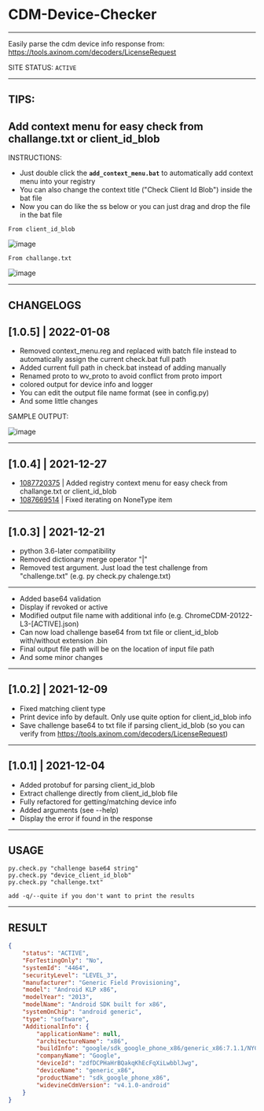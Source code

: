 # CDM-Device-Checker
---

Easily parse the cdm device info response from: https://tools.axinom.com/decoders/LicenseRequest  

SITE STATUS: `ACTIVE`

---
## **TIPS**:
## Add context menu for easy check from challange.txt or client_id_blob

INSTRUCTIONS:

- Just double click the **`add_context_menu.bat`** to automatically add context menu into your registry
- You can also change the context title ("Check Client Id Blob") inside the bat file
- Now you can do like the ss below or you can just drag and drop the file in the bat file

`From client_id_blob`

![image](https://user-images.githubusercontent.com/62680932/147465896-bd33c653-96a4-4220-af63-6e0750c6ec66.png)


`From challange.txt`

![image](https://user-images.githubusercontent.com/62680932/147467317-3adf2f40-78dc-4a82-9146-b642395308d0.png)

---

## **CHANGELOGS**

## [1.0.5] | 2022-01-08

- Removed context_menu.reg and replaced with batch file instead to automatically assign the current check.bat full path
- Added current full path in check.bat instead of adding manually
- Renamed proto to wv_proto to avoid conflict from proto import
- colored output for device info and logger
- You can edit the output file name format (see in config.py)
- And some little changes

SAMPLE OUTPUT:

![image](https://user-images.githubusercontent.com/62680932/148638846-c10c90d0-7251-4287-9ae2-6c886575f4a6.png)

---

## [1.0.4] | 2021-12-27

- [1087720375](https://github.com/zackmark29/CDM-Device-Checker/issues/2#issue-1087720375) |
Added registry context menu for easy check from challange.txt or client_id_blob
- [1087669514](https://github.com/zackmark29/CDM-Device-Checker/issues/1#issue-1087669514) |
Fixed iterating on NoneType item

---

## [1.0.3] | 2021-12-21

- python 3.6-later compatibility
- Removed dictionary merge operator "|"
- Removed test argument. Just load the test challenge from "challenge.txt" (e.g. py check.py chalenge.txt)

---

- Added base64 validation
- Display if revoked or active
- Modified output file name with additional info (e.g. ChromeCDM-20122-L3-[ACTIVE].json)
- Can now load challenge base64 from txt file or client_id_blob with/without extension .bin
- Final output file path will be on the location of input file path
- And some minor changes

---

## [1.0.2] | 2021-12-09

- Fixed matching client type
- Print device info by default. Only use quite option for client_id_blob info
- Save challenge base64 to txt file if parsing client_id_blob (so you can verify from https://tools.axinom.com/decoders/LicenseRequest)

---

## [1.0.1] | 2021-12-04

- Added protobuf for parsing client_id_blob
- Extract challenge directly from client_id_blob file
- Fully refactored for getting/matching device info
- Added arguments (see --help)
- Display the error if found in the response

---

## **USAGE**

```
py.check.py "challenge base64 string"
py.check.py "device_client_id_blob"
py.check.py "challenge.txt"

add -q/--quite if you don't want to print the results
```

---

## **RESULT**

```json
{
    "status": "ACTIVE",
    "ForTestingOnly": "No",
    "systemId": "4464",
    "securityLevel": "LEVEL_3",
    "manufacturer": "Generic Field Provisioning",
    "model": "Android KLP x86",
    "modelYear": "2013",
    "modelName": "Android SDK built for x86",
    "systemOnChip": "android generic",
    "type": "software",
    "AdditionalInfo": {
        "applicationName": null,
        "architectureName": "x86",
        "buildInfo": "google/sdk_google_phone_x86/generic_x86:7.1.1/NYC/5464897:userdebug/test-keys",
        "companyName": "Google",
        "deviceId": "zdfDCPHaHrBQakqKhEcFqXiLwbblJwg",
        "deviceName": "generic_x86",
        "productName": "sdk_google_phone_x86",
        "widevineCdmVersion": "v4.1.0-android"
    }
}
```
